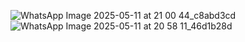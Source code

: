 ![WhatsApp Image 2025-05-11 at 21 00 44_c8abd3cd](https://github.com/user-attachments/assets/1949e45e-b1c1-41e9-a1f6-133bf92715bc)
![WhatsApp Image 2025-05-11 at 20 58 11_46d1b28d](https://github.com/user-attachments/assets/ba55e4fe-4014-46bf-9d39-22e23a6e7bc2)
